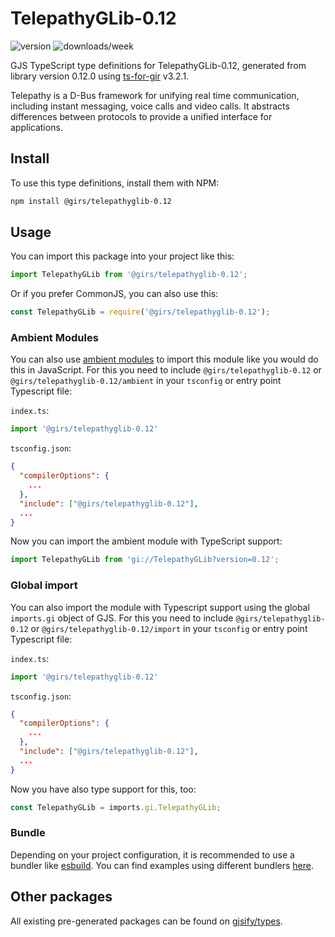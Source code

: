 
# TelepathyGLib-0.12

![version](https://img.shields.io/npm/v/@girs/telepathyglib-0.12)
![downloads/week](https://img.shields.io/npm/dw/@girs/telepathyglib-0.12)


GJS TypeScript type definitions for TelepathyGLib-0.12, generated from library version 0.12.0 using [ts-for-gir](https://github.com/gjsify/ts-for-gir) v3.2.1.

Telepathy is a D-Bus framework for unifying real time communication, including instant messaging, voice calls and video calls. It abstracts differences between protocols to provide a unified interface for applications.

## Install

To use this type definitions, install them with NPM:
```bash
npm install @girs/telepathyglib-0.12
```

## Usage

You can import this package into your project like this:
```ts
import TelepathyGLib from '@girs/telepathyglib-0.12';
```

Or if you prefer CommonJS, you can also use this:
```ts
const TelepathyGLib = require('@girs/telepathyglib-0.12');
```

### Ambient Modules

You can also use [ambient modules](https://github.com/gjsify/ts-for-gir/tree/main/packages/cli#ambient-modules) to import this module like you would do this in JavaScript.
For this you need to include `@girs/telepathyglib-0.12` or `@girs/telepathyglib-0.12/ambient` in your `tsconfig` or entry point Typescript file:

`index.ts`:
```ts
import '@girs/telepathyglib-0.12'
```

`tsconfig.json`:
```json
{
  "compilerOptions": {
    ...
  },
  "include": ["@girs/telepathyglib-0.12"],
  ...
}
```

Now you can import the ambient module with TypeScript support: 

```ts
import TelepathyGLib from 'gi://TelepathyGLib?version=0.12';
```

### Global import

You can also import the module with Typescript support using the global `imports.gi` object of GJS.
For this you need to include `@girs/telepathyglib-0.12` or `@girs/telepathyglib-0.12/import` in your `tsconfig` or entry point Typescript file:

`index.ts`:
```ts
import '@girs/telepathyglib-0.12'
```

`tsconfig.json`:
```json
{
  "compilerOptions": {
    ...
  },
  "include": ["@girs/telepathyglib-0.12"],
  ...
}
```

Now you have also type support for this, too:

```ts
const TelepathyGLib = imports.gi.TelepathyGLib;
```

### Bundle

Depending on your project configuration, it is recommended to use a bundler like [esbuild](https://esbuild.github.io/). You can find examples using different bundlers [here](https://github.com/gjsify/ts-for-gir/tree/main/examples).

## Other packages

All existing pre-generated packages can be found on [gjsify/types](https://github.com/gjsify/types).

